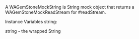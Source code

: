 A WAGemStoneMockString is String mock object that returns a WAGemStoneMockReadStream for #readStream.

Instance Variables
	string:		<String>

string
	- the wrapped String
